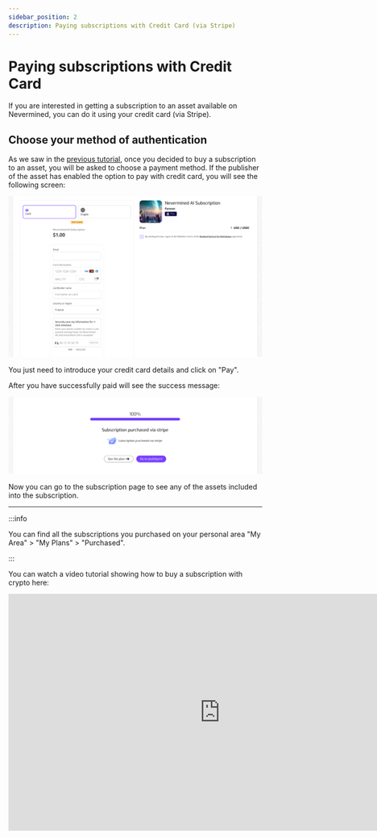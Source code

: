 ```yaml
---
sidebar_position: 2
description: Paying subscriptions with Credit Card (via Stripe)
---
```


# Paying subscriptions with Credit Card

If you are interested in getting a subscription to an asset available on Nevermined, you can do it using your credit card (via Stripe).

## Choose your method of authentication

As we saw in the [previous tutorial](search-and-purchase), once you decided to buy a subscription to an asset, you will be asked to choose a payment method. If the publisher of the asset has enabled the option to pay with credit card, you will see the following screen:

<p align="center"><img src="/images/tutorials/stripe/checkout_stripe_00.png" width="600" /></p>

You just need to introduce your credit card details and click on "Pay".

After you have successfully paid will see the success message:

<p align="center"><img src="/images/tutorials/stripe/checkout_stripe_confirmation.png" width="600" /></p>

Now you can go to the subscription page to see any of the assets included into the subscription.

---

:::info

You can find all the subscriptions you purchased on your personal area "My Area" > "My Plans" > "Purchased".

:::

You can watch a video tutorial showing how to buy a subscription with crypto here:

<p align="center">
<iframe width="840" height="470" src="https://www.youtube.com/embed/6Ba5RuTQY68?si=3gJqKfn8P8t4A7ok" title="YouTube video player" frameborder="0" allow="accelerometer; autoplay; clipboard-write; encrypted-media; gyroscope; picture-in-picture; web-share" allowfullscreen></iframe>
</p>
